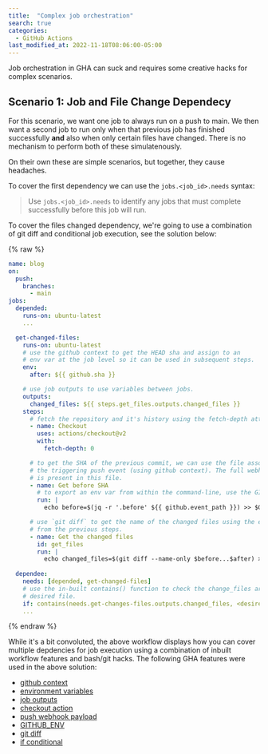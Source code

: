 ```yaml
---
title:  "Complex job orchestration"
search: true
categories: 
  - GitHub Actions
last_modified_at: 2022-11-18T08:06:00-05:00
---
```


Job orchestration in GHA can suck and requires some creative hacks for complex scenarios.

## Scenario 1: Job and File Change Dependecy 

For this scenario, we want one job to always run on a push to main. We then want a second job to run only when that previous job has finished successfully **and** also when only certain files have changed. There is no mechanism to perform both of these simulatenously.

On their own these are simple scenarios, but together, they cause headaches.

To cover the first dependency we can use the `jobs.<job_id>.needs` syntax:
> Use `jobs.<job_id>.needs` to identify any jobs that must complete successfully before this job will run.

To cover the files changed dependency, we're going to use a combination of git diff and conditional job execution, see the solution below:

{% raw %}
```yaml
name: blog
on:
  push:
    branches:
      - main
jobs:
  depended:
    runs-on: ubuntu-latest
    ...

  get-changed-files:
    runs-on: ubuntu-latest
    # use the github context to get the HEAD sha and assign to an 
    # env var at the job level so it can be used in subsequent steps.
    env:
      after: ${{ github.sha }}

    # use job outputs to use variables between jobs.
    outputs:
      changed_files: ${{ steps.get_files.outputs.changed_files }}
    steps:
      # fetch the repository and it's history using the fetch-depth attribute.
      - name: Checkout
        uses: actions/checkout@v2
        with:
          fetch-depth: 0

      # to get the SHA of the previous commit, we can use the file associated with
      # the triggering push event (using github context). The full webhook payload
      # is present in this file.
      - name: Get before SHA
        # to export an env var from within the command-line, use the GITHUB_ENV  
        run: |
          echo before=$(jq -r '.before' ${{ github.event_path }}) >> $GITHUB_ENV

      # use `git diff` to get the name of the changed files using the exported SHAs
      # from the previous steps.
      - name: Get the changed files
        id: get_files
        run: |
          echo changed_files=$(git diff --name-only $before...$after) >> $GITHUB_OUTPUT  
    
  dependee:
    needs: [depended, get-changed-files]
    # use the in-built contains() function to check the change_files array for the 
    # desired file.
    if: contains(needs.get-changes-files.outputs.changed_files, <desired-file/s>)
    ...
```
{% endraw %}

While it's a bit convoluted, the above workflow displays how you can cover multiple depdencies for job execution using a combination of inbuilt workflow features and bash/git hacks. The following GHA features were used in the above solution:
- [github context](https://docs.github.com/en/actions/learn-github-actions/contexts#github-context)
- [environment variables](https://docs.github.com/en/actions/learn-github-actions/environment-variables#about-environment-variables)
- [job outputs](https://docs.github.com/en/actions/using-workflows/workflow-syntax-for-github-actions#jobsjob_idoutputs)
- [checkout action](https://github.com/actions/checkout)
- [push webhook payload](https://docs.github.com/en/developers/webhooks-and-events/webhooks/webhook-events-and-payloads#push)
- [GITHUB_ENV](https://docs.github.com/en/actions/using-workflows/workflow-commands-for-github-actions#setting-an-environment-variable)
- [git diff](https://git-scm.com/docs/git-diff#Documentation/git-diff.txt---name-only)
- [if conditional](https://docs.github.com/en/actions/using-workflows/workflow-syntax-for-github-actions#jobsjob_idstepsif)